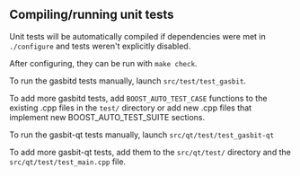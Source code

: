 Compiling/running unit tests
------------------------------------

Unit tests will be automatically compiled if dependencies were met in `./configure`
and tests weren't explicitly disabled.

After configuring, they can be run with `make check`.

To run the gasbitd tests manually, launch `src/test/test_gasbit`.

To add more gasbitd tests, add `BOOST_AUTO_TEST_CASE` functions to the existing
.cpp files in the `test/` directory or add new .cpp files that
implement new BOOST_AUTO_TEST_SUITE sections.

To run the gasbit-qt tests manually, launch `src/qt/test/test_gasbit-qt`

To add more gasbit-qt tests, add them to the `src/qt/test/` directory and
the `src/qt/test/test_main.cpp` file.
